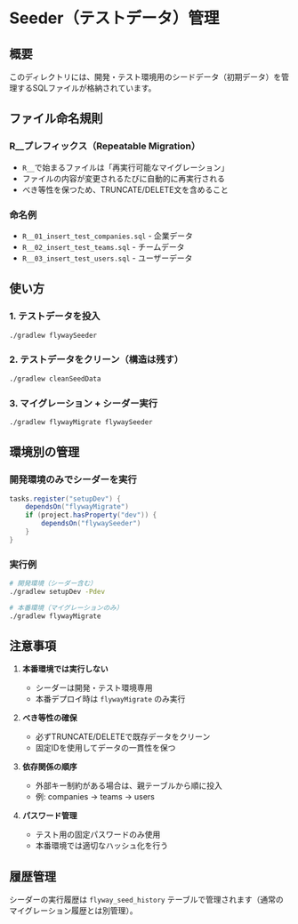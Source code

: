 # Seeder（テストデータ）管理

## 概要
このディレクトリには、開発・テスト環境用のシードデータ（初期データ）を管理するSQLファイルが格納されています。

## ファイル命名規則

### R__プレフィックス（Repeatable Migration）
- `R__`で始まるファイルは「再実行可能なマイグレーション」
- ファイルの内容が変更されるたびに自動的に再実行される
- べき等性を保つため、TRUNCATE/DELETE文を含めること

### 命名例
- `R__01_insert_test_companies.sql` - 企業データ
- `R__02_insert_test_teams.sql` - チームデータ
- `R__03_insert_test_users.sql` - ユーザーデータ

## 使い方

### 1. テストデータを投入
```bash
./gradlew flywaySeeder
```

### 2. テストデータをクリーン（構造は残す）
```bash
./gradlew cleanSeedData
```

### 3. マイグレーション + シーダー実行
```bash
./gradlew flywayMigrate flywaySeeder
```

## 環境別の管理

### 開発環境のみでシーダーを実行
```gradle
tasks.register("setupDev") {
    dependsOn("flywayMigrate")
    if (project.hasProperty("dev")) {
        dependsOn("flywaySeeder")
    }
}
```

### 実行例
```bash
# 開発環境（シーダー含む）
./gradlew setupDev -Pdev

# 本番環境（マイグレーションのみ）
./gradlew flywayMigrate
```

## 注意事項

1. **本番環境では実行しない**
   - シーダーは開発・テスト環境専用
   - 本番デプロイ時は `flywayMigrate` のみ実行

2. **べき等性の確保**
   - 必ずTRUNCATE/DELETEで既存データをクリーン
   - 固定IDを使用してデータの一貫性を保つ

3. **依存関係の順序**
   - 外部キー制約がある場合は、親テーブルから順に投入
   - 例: companies → teams → users

4. **パスワード管理**
   - テスト用の固定パスワードのみ使用
   - 本番環境では適切なハッシュ化を行う

## 履歴管理
シーダーの実行履歴は `flyway_seed_history` テーブルで管理されます（通常のマイグレーション履歴とは別管理）。
